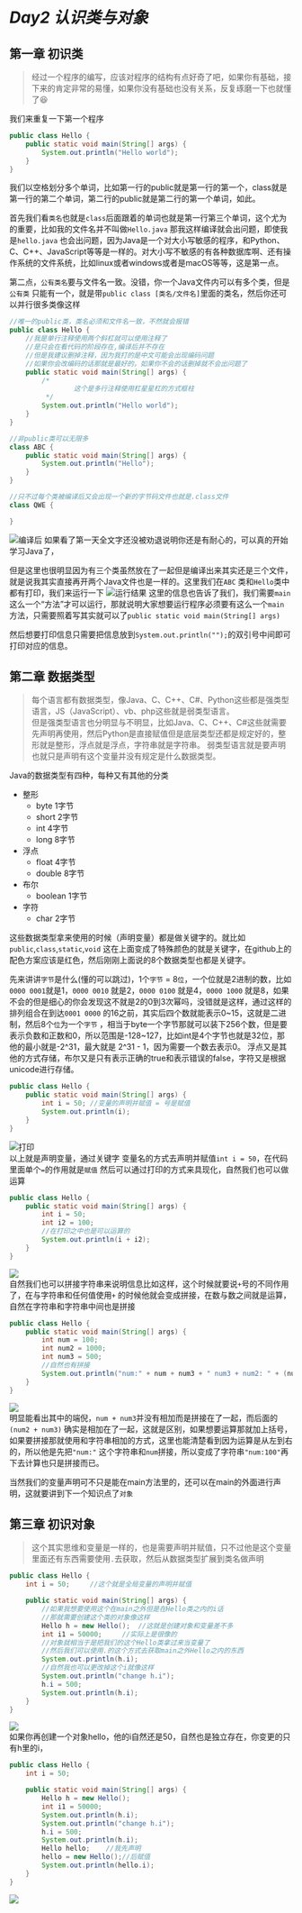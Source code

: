 # ***Day2 认识类与对象***

## 第一章 初识类

> 经过一个程序的编写，应该对程序的结构有点好奇了吧，如果你有基础，接下来的肯定非常的易懂，如果你没有基础也没有关系，反复琢磨一下也就懂了😆

我们来重复一下第一个程序

```java
public class Hello {
    public static void main(String[] args) {
        System.out.println("Hello world");
    }
}
```

我们以空格划分多个单词，比如第一行的public就是第一行的第一个，class就是第一行的第二个单词，第二行的public就是第二行的第一个单词，如此。

首先我们看`类名`也就是`class`后面跟着的单词也就是第一行第三个单词，这个尤为的重要，比如我的文件名并不叫做`Hello.java`
那我这样编译就会出问题，即使我是`hello.java`
也会出问题，因为Java是一个对大小写敏感的程序，和Python、C、C++、JavaScript等等是一样的。对大小写不敏感的有各种数据库啊、还有操作系统的文件系统，比如linux或者windows或者是macOS等等，这是第一点。

第二点，`公有类名`要与文件名一致。没错，你一个Java文件内可以有多个类，但是`公有类`
只能有一个，就是带`public class [类名/文件名]`里面的类名，然后你还可以并行很多类像这样

```java
//唯一的public类，类名必须和文件名一致，不然就会报错
public class Hello {
    //我是单行注释使用两个斜杠就可以使用注释了
    //是只会在看代码的阶段存在,编译后并不存在
    //但是我建议删掉注释，因为我打的是中文可能会出现编码问题
    //如果你会改编码的话那就是最好的，如果你不会的话删掉就不会出问题了
    public static void main(String[] args) {
        /*
                这个是多行注释使用杠星星杠的方式框柱
         */
        System.out.println("Hello world");
    }
}

//非public类可以无限多
class ABC {
    public static void main(String[] args) {
        System.out.println("Hello");
    }
}

//只不过每个类被编译后又会出现一个新的字节码文件也就是.class文件
class QWE {

}
```

![编译后](image/day2/day2_1.png)
如果看了第一天全文字还没被劝退说明你还是有耐心的，可以真的开始学习Java了，

但是这里也很明显因为有三个类虽然放在了一起但是编译出来其实还是三个文件，就是说我其实直接再开两个Java文件也是一样的。这里我们在`ABC`
类和`Hello`类中都有打印，我们来运行一下
![运行结果](image/day2/day2_2.png)
这里的信息也告诉了我们，我们需要`main`这么一个“方法”才可以运行，那就说明大家想要运行程序必须要有这么一个`main`
方法，只需要照着写其实就可以了`public static void main(String[] args)`

然后想要打印信息只需要把信息放到`System.out.println("");`的双引号中间即可打印对应的信息。

## 第二章 数据类型

> 每个语言都有数据类型，像Java、C、C++、C#、Python这些都是强类型语言，JS（JavaScript）、vb、php这些就是弱类型语言。  
> 但是强类型语言也分明显与不明显，比如Java、C、C++、C#这些就需要先声明再使用，然后Python是直接赋值但是底层类型还都是规定好的，整形就是整形，浮点就是浮点，字符串就是字符串。
> 弱类型语言就是要声明也就只是声明有这个变量并没有规定是什么数据类型。

Java的数据类型有四种，每种又有其他的分类

* 整形
    * byte 1字节
    * short 2字节
    * int 4字节
    * long 8字节
* 浮点
    * float 4字节
    * double 8字节
* 布尔
    * boolean 1字节
* 字符
    * char 2字节

这些数据类型拿来使用的时候（声明变量）都是做关键字的。就比如`public`,`class`,`static`,`void`
这在上面变成了特殊颜色的就是关键字，在github上的配色方案应该是红色，然后刚刚上面说的8个数据类型也都是关键字。

先来讲讲`字节`是什么(懂的可以跳过)，1个`字节` = 8`位`，一个位就是2进制的数，比如`0000 0001`就是1，`0000 0010`
就是2，`0000 0100`
就是4，`0000 1000`
就是8，如果不会的但是细心的你会发现这不就是2的0到3次幂吗，没错就是这样，通过这样的排列组合在到达`0001 0000`
的16之前，其实后四个数就能表示0~15，这就是二进制，然后8个`位`为一个`字节`
，相当于byte一个字节那就可以装下256个数，但是要表示负数和正数和0，所以范围是-128~127，比如int是4个字节也就是32位，那他的最小就是-2^31，最大就是
2^31 - 1，因为需要一个数去表示0。 浮点又是其他的方式存储，布尔又是只有表示正确的true和表示错误的false，字符又是根据unicode进行存储。

```java
public class Hello {
    public static void main(String[] args) {
        int i = 50; //变量的声明并赋值 = 号是赋值
        System.out.println(i);
    }
}
```

![打印](image/day2/day2_3.png)  
以上就是声明变量，通过关键字 变量名的方式去声明并赋值`int i = 50`，在代码里面单个`=`的作用就是`赋值`
然后可以通过打印的方式来具现化，自然我们也可以做运算

```java
public class Hello {
    public static void main(String[] args) {
        int i = 50;
        int i2 = 100;
        //在打印之中也是可以运算的
        System.out.println(i + i2);
    }
}
```

![](image/day2/day2_4.png)  
自然我们也可以拼接字符串来说明信息比如这样，这个时候就要说`+`号的不同作用了，在与字符串和任何值使用`+`
的时候他就会变成拼接，在数与数之间就是运算，自然在字符串和字符串中间也是拼接

```java
public class Hello {
    public static void main(String[] args) {
        int num = 100;
        int num2 = 1000;
        int num3 = 500;
        //自然也有拼接
        System.out.println("num:" + num + num3 + " num3 + num2: " + (num2 + num3));
    }
}
```

![](image/day2/day2_5.png)  
明显能看出其中的端倪，`num + num3`并没有相加而是拼接在了一起，而后面的`(num2 + num3)`
确实是相加在了一起，这就是区别，如果想要运算那就加上括号，如果要拼接那就使用和字符串相加的方式，这里也能清楚看到因为运算是从左到右的，所以他是先把`"num:"`
这个字符串和`num`拼接，所以变成了字符串`"num:100"`再下去计算也只是拼接而已。

当然我们的变量声明可不只是能在main方法里的，还可以在main的外面进行声明，这就要讲到下一个知识点了`对象`

## 第三章 初识对象

> 这个其实思维和变量是一样的，也是需要声明并赋值，只不过他是这个变量里面还有东西需要使用`.`去获取，然后从数据类型扩展到类名做声明

```java
public class Hello {
    int i = 50;     //这个就是全局变量的声明并赋值

    public static void main(String[] args) {
        //如果我想要使用这个在main之外但是在Hello类之内的i话
        //那就需要创建这个类的对象像这样
        Hello h = new Hello();  //这就是创建对象和变量差不多
        int i1 = 50000;     //实际上是很像的
        //对象就相当于是把我们的这个Hello类拿过来当变量了
        //然后我们可以使用.的这个方式去获取main之外Hello之内的东西
        System.out.println(h.i);
        //自然我也可以更改掉这个i就像这样
        System.out.println("change h.i");
        h.i = 500;
        System.out.println(h.i);
    }
}
```

![](image/day2/day2_6.png)  
如果你再创建一个对象hello，他的i自然还是50，自然也是独立存在，你变更的只有h里的i，

```java
public class Hello {
    int i = 50;

    public static void main(String[] args) {
        Hello h = new Hello();
        int i1 = 50000;
        System.out.println(h.i);
        System.out.println("change h.i");
        h.i = 500;
        System.out.println(h.i);
        Hello hello;    //我先声明
        hello = new Hello();//后赋值
        System.out.println(hello.i);
    }
}
```

![](image/day2/day2_7.png)